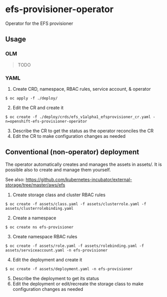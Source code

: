 # efs-provisioner-operator
Operator for the EFS provisioner

## Usage

### OLM
> TODO

### YAML
1. Create CRD, namespace, RBAC rules, service account, & operator
```
$ oc apply -f ./deploy/
```
2. Edit the CR and create it
```
$ oc create -f ./deploy/crds/efs_v1alpha1_efsprovisioner_cr.yaml -n=openshift-efs-provisioner-operator
```
3. Describe the CR to get the status as the operator reconciles the CR
4. Edit the CR to make configuration changes as needed

## Conventional (non-operator) deployment

The operator automatically creates and manages the assets in assets/. It is possible also to create and manage them yourself.

See also: https://github.com/kubernetes-incubator/external-storage/tree/master/aws/efs

1. Create storage class and cluster RBAC rules
```
$ oc create -f assets/class.yaml -f assets/clusterrole.yaml -f assets/clusterrolebinding.yaml
```
2. Create a namespace
```
$ oc create ns efs-provisioner
```
3. Create namespace RBAC rules
```
$ oc create -f assets/role.yaml -f assets/rolebinding.yaml -f assets/serviceaccount.yaml -n efs-provisioner
```
4. Edit the deployment and create it
```
$ oc create -f assets/deployment.yaml -n efs-provisioner
```
5. Describe the deployment to get its status
6. Edit the deployment or edit/recreate the storage class to make configuration changes as needed
